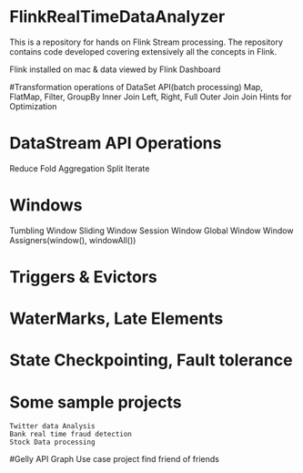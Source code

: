 # FlinkRealTimeDataAnalyzer

This is a repository for hands on Flink Stream processing.
The repository contains code developed covering extensively all the concepts in Flink.

Flink installed on mac & data viewed by Flink Dashboard

 
 #Transformation operations of DataSet API(batch processing)
  Map, FlatMap, Filter, GroupBy
  Inner Join
  Left, Right, Full Outer Join
  Join Hints for Optimization
  
  
  # DataStream API Operations
  Reduce
  Fold
  Aggregation
  Split
  Iterate
  
  
  # Windows
  Tumbling Window
  Sliding Window
  Session Window
  Global Window
  Window Assigners(window(), windowAll())
  
  # Triggers & Evictors
  # WaterMarks, Late Elements
  
  # State Checkpointing, Fault tolerance
  
  # Some sample projects 
    Twitter data Analysis
    Bank real time fraud detection
    Stock Data processing
    
  #Gelly API
  Graph Use case project find friend of friends
    
 
 
